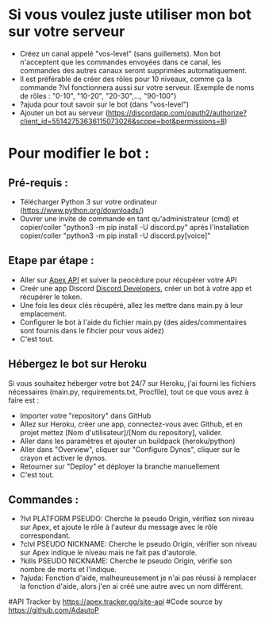 # Si vous voulez juste utiliser mon bot sur votre serveur
* Créez un canal appelé "vos-level" (sans guillemets). Mon bot n'acceptent que les commandes envoyées dans ce canal, les commandes des autres canaux seront supprimées automatiquement.
* Il est préférable de créer des rôles pour 10 niveaux, comme ça la commande ?lvl fonctionnera aussi sur votre serveur. (Exemple de noms de rôles : "0-10", "10-20", "20-30",..., "90-100")
* ?ajuda pour tout savoir sur le bot (dans "vos-level")
* Ajouter un bot au serveur (https://discordapp.com/oauth2/authorize?client_id=55142753636115073026&scope=bot&permissions=8)

# Pour modifier le bot :

## Pré-requis :
* Télécharger Python 3 sur votre ordinateur (https://www.python.org/downloads/)
* Ouvrer une invite de commande en tant qu'administrateur (cmd) et copier/coller "python3 -m pip install -U discord.py" après l'installation copier/coller "python3 -m pip install -U discord.py[voice]"
## Etape par étape :
* Aller sur [Apex API](https://apex.tracker.gg/site-api) et suiver la peocédure pour récupérer votre API
* Creér une app Discord [Discord Developers](https://discordapp.com/login?redirect_to=%2Fdevelopers%2Fapplications%2F), créer un bot à votre app et récupérer le token.
* Une fois les deux clés récupéré, allez les mettre dans main.py à leur emplacement.
* Configurer le bot à l'aide du fichier main.py (des aides/commentaires sont fournis dans le fihcier pour vous aidez)
* C'est tout.

## Hébergez le bot sur Heroku
Si vous souhaitez héberger votre bot 24/7 sur Heroku, j'ai fourni les fichiers nécessaires (main.py, requirements.txt, Procfile), tout ce que vous avez à faire est :
* Importer votre "repository" dans GitHub 
* Allez sur Heroku, créer une app, connectez-vous avec Github, et en projet mettez [Nom d'utilisateur]/[Nom du repository], valider.
* Aller dans les paramètres et ajouter un buildpack (heroku/python)
* Aller dans "Overview", cliquer sur "Configure Dynos", cliquer sur le crayon et activer le dynos.
* Retourner sur "Deploy" et déployer la branche manuellement
* C'est tout.

## Commandes :
* ?lvl PLATFORM PSEUDO: Cherche le pseudo Origin, vérifiez son niveau sur Apex, et ajoute le rôle à l'auteur du message avec le rôle correspondant.
* ?clvl PSEUDO NICKNAME: Cherche le pseudo Origin, vérifier son niveau sur Apex indique le niveau mais ne fait pas d'autorole.
* ?kills PSEUDO NICKNAME: Cherche le pseudo Origin, vérifie son nombre de morts et l'indique.
* ?ajuda: Fonction d'aide, malheureusement je n'ai pas réussi à remplacer la fonction d'aide, alors j'en ai créé une autre avec un nom différent.

#API Tracker by https://apex.tracker.gg/site-api
#Code source by https://github.com/AdautoP
